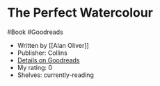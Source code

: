 # The Perfect Watercolour
#Book #Goodreads
- Written by [[Alan Oliver]]
- Publisher: Collins
- [Details on Goodreads](https://www.goodreads.com/book/show/17736752)
- My rating: 0
- Shelves: currently-reading
